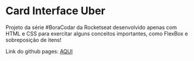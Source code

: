# Card Interface Uber

<p>Projeto da série #BoraCodar da Rocketseat desenvolvido apenas com HTML e CSS para exercitar alguns conceitos importantes, como FlexBox e sobreposição de itens!</p>

Link do github pages: <a href="https://guigubert.github.io/Interface-card-uber/" target="_blank">AQUI</a>
